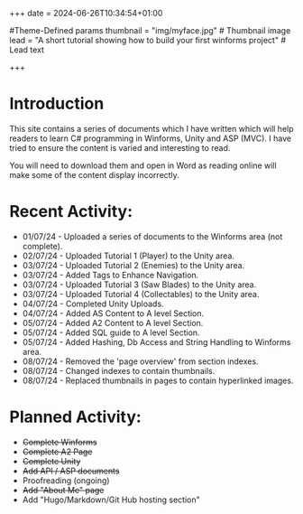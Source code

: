 +++
date = 2024-06-26T10:34:54+01:00

#Theme-Defined params
thumbnail = "img/myface.jpg" # Thumbnail image
lead = "A short tutorial showing how to build your first winforms project" # Lead text

+++

<!-- ![alt text](img/avatar.png) -->
# Introduction

This site contains a series of documents which I have written which will help readers to learn C# programming in Winforms, Unity and ASP (MVC). I have tried to ensure the content is varied and interesting to read.  

You will need to download them and open in Word as reading online will make some of the content display incorrectly.  

 

# Recent Activity:

* 01/07/24 - Uploaded a series of documents to the Winforms area (not complete).
* 02/07/24 - Uploaded Tutorial 1 (Player) to the Unity area.  
* 03/07/24 - Uploaded Tutorial 2 (Enemies) to the Unity area. 
* 03/07/24 - Added Tags to Enhance Navigation. 
* 03/07/24 - Uploaded Tutorial 3 (Saw Blades) to the Unity area. 
* 03/07/24 - Uploaded Tutorial 4 (Collectables) to the Unity area. 
* 04/07/24 - Completed Unity Uploads.
* 04/07/24 - Added AS Content to A level Section.
* 05/07/24 - Added A2 Content to A level Section.
* 05/07/24 - Added SQL guide to A level Section.
* 05/07/24 - Added Hashing, Db Access and String Handling to Winforms area.
* 08/07/24 - Removed the 'page overview' from section indexes.
* 08/07/24 - Changed indexes to contain thumbnails.
* 08/07/24 - Replaced thumbnails in pages to contain hyperlinked images.

# Planned Activity:

* ~~Complete Winforms~~
* ~~Complete A2 Page~~
* ~~Complete Unity~~
* ~~Add API / ASP documents~~
* Proofreading (ongoing)
* ~~Add "About Me" page~~
* Add "Hugo/Markdown/Git Hub hosting section"

<!--# Recent Articles:

Below you can see the latest articles added to this site.-->



